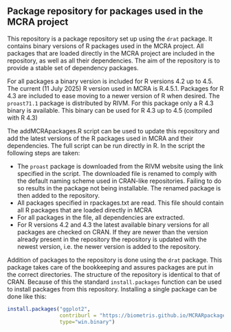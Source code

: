 
## Package repository for packages used in the MCRA project

This repository is a package repository set up using the `drat` package.
It contains binary versions of R packages used in the MCRA project.
All packages that are loaded directly in the MCRA project are included in the repository,
as well as all their dependencies.
The aim of the repository is to provide a stable set of dependency packages.

For all packages a binary version is included for R versions 4.2 up to 4.5.
The current (11 July 2025) R version used in MCRA is R.4.5.1.
Packages for R 4.3 are included to ease moving to a newer version of R when desired.
The `proast71.1` package is distributed by RIVM. For this package only a R 4.3 binary is available.
This binary can be used for R 4.3 up to 4.5 (compiled with R 4.3)

The addMCRApackages.R script can be used to update this repository and add the latest versions
of the R packages used in MCRA and their dependencies.
The full script can be run directly in R. In the script the following steps are taken:

- The `proast` package is downloaded from the RIVM website using the link specified in the script.
  The downloaded file is renamed to comply with the default naming scheme used in CRAN-like repositories.
  Failing to do so results in the package not being installable.
  The renamed package is then added to the repository.
- All packages specified in rpackages.txt are read.
  This file should contain all R packages that are loaded directly in MCRA
- For all packages in the file, all dependencies are extracted.
- For R versions 4.2 and 4.3 the latest available binary versions for all packages
  are checked on CRAN. If they are newer than the version already present in the repository
  the repository is updated with the newest version, i.e. the newer version is added to the repository.

Addition of packages to the repository is done using the `drat` package.
This package takes care of the bookkeeping and assures packages are put in the correct directories.
The structure of the repository is identical to that of CRAN.
Because of this the standard `install.packages` function can be used to install packages from this repository.
Installing a single package can be done like this:

```r
install.packages("ggplot2",
                 contriburl = "https://biometris.github.io/MCRARpackages/bin/windows/contrib/4.2",
                 type="win.binary")
```
